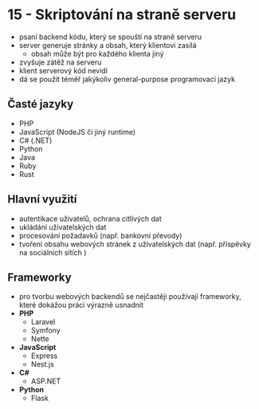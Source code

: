 # 15 - Skriptování na straně serveru
- psaní backend kódu, který se spouští na straně serveru
- server generuje stránky a obsah, který klientovi zasílá
  - obsah může být pro každého klienta jiný
- zvyšuje zátěž na serveru
- klient serverový kód nevidí
- dá se použít téměř jakýkoliv general-purpose programovací jazyk

## Časté jazyky
- PHP
- JavaScript (NodeJS či jiný runtime)
- C# (.NET)
- Python
- Java 
- Ruby
- Rust

## Hlavní využití
- autentikace uživatelů, ochrana citlivých dat
- ukládání uživatelských dat
- procesování požadavků (např. bankovní převody)
- tvoření obsahu webových stránek z uživatelských dat (např. příspěvky na sociálních sítích )

## Frameworky
- pro tvorbu webových backendů se nejčastěji používají frameworky, které dokážou práci výrazně usnadnit
- **PHP**
  - Laravel
  - Symfony
  - Nette
- **JavaScript**
  - Express
  - Nest.js
- **C#**
  - ASP.NET
- **Python**
  - Flask